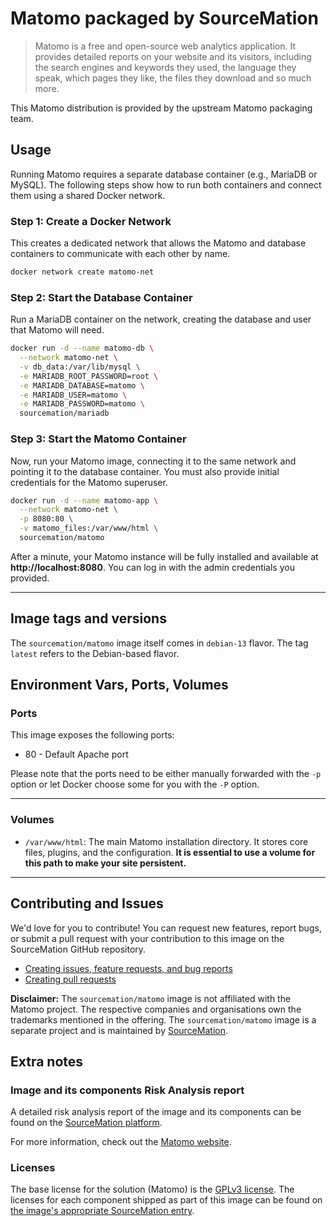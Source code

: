 # Matomo packaged by SourceMation

> Matomo is a free and open-source web analytics application. It provides detailed reports on your website and its visitors, including the search engines and keywords they used, the language they speak, which pages they like, the files they download and so much more.

This Matomo distribution is provided by the upstream Matomo packaging team.

## Usage

Running Matomo requires a separate database container (e.g., MariaDB or MySQL). The following steps show how to run both containers and connect them using a shared Docker network.

### Step 1: Create a Docker Network

This creates a dedicated network that allows the Matomo and database containers to communicate with each other by name.

```bash
docker network create matomo-net
```

### Step 2: Start the Database Container

Run a MariaDB container on the network, creating the database and user that Matomo will need.

```bash
docker run -d --name matomo-db \
  --network matomo-net \
  -v db_data:/var/lib/mysql \
  -e MARIADB_ROOT_PASSWORD=root \
  -e MARIADB_DATABASE=matomo \
  -e MARIADB_USER=matomo \
  -e MARIADB_PASSWORD=matomo \
  sourcemation/mariadb
```

### Step 3: Start the Matomo Container

Now, run your Matomo image, connecting it to the same network and pointing it to the database container. You must also provide initial credentials for the Matomo superuser.

```bash
docker run -d --name matomo-app \
  --network matomo-net \
  -p 8080:80 \
  -v matomo_files:/var/www/html \
  sourcemation/matomo
```

After a minute, your Matomo instance will be fully installed and available at **http://localhost:8080**. You can log in with the admin credentials you provided.

-----

## Image tags and versions

The `sourcemation/matomo` image itself comes in `debian-13` flavor.
The tag `latest` refers to the Debian-based flavor.

## Environment Vars, Ports, Volumes

### Ports

This image exposes the following ports: 

- 80 - Default Apache port

Please note that the ports need to be either manually forwarded with the
`-p` option or let Docker choose some for you with the `-P` option.

-----

### Volumes

  * `/var/www/html`: The main Matomo installation directory. It stores core files, plugins, and the configuration. **It is essential to use a volume for this path to make your site persistent.**

-----


## Contributing and Issues

We'd love for you to contribute! You can request new features, report bugs, or
submit a pull request with your contribution to this image on the SourceMation
GitHub repository.

- [Creating issues, feature requests, and bug reports](https://github.com/SourceMation/images/issues/new/choose)
- [Creating pull requests](https://github.com/SourceMation/images/compare)

**Disclaimer:** The `sourcemation/matomo` image is not affiliated with
the Matomo project. The respective companies and
organisations own the trademarks mentioned in the offering. The
`sourcemation/matomo` image is a separate project and is maintained by
[SourceMation](https://sourcemation.com).

## Extra notes

### Image and its components Risk Analysis report

A detailed risk analysis report of the image and its components can be
found on the [SourceMation platform](https://sourcemation.com/).

For more information, check out the [Matomo website](https://www.matomo.org/).

### Licenses

The base license for the solution (Matomo) is the
[GPLv3 license](https://matomo.org/licences/).
The licenses for each component shipped as
part of this image can be found on [the image's appropriate SourceMation
entry](https://sourcemation.com/).
